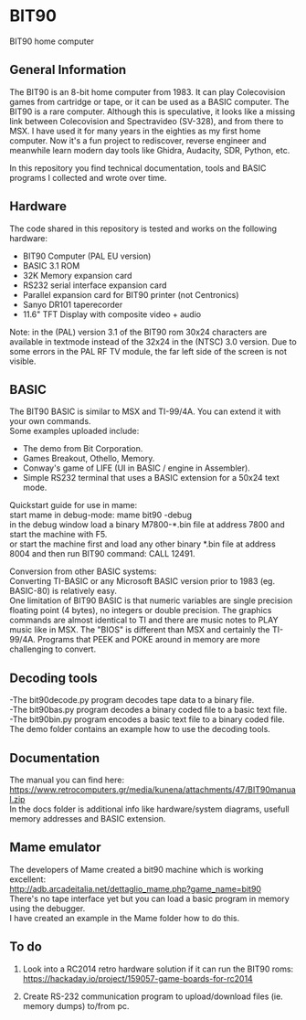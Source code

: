 # BIT90
BIT90 home computer

## General Information
The BIT90 is an 8-bit home computer from 1983. It can play Colecovision games from cartridge or tape, or it can be used as a BASIC computer. The BIT90 is a rare computer. Although this is speculative, it looks like a missing link between Colecovision and Spectravideo (SV-328), and from there to MSX. I have used it for many years in the eighties as my first home computer. Now it's a fun project to rediscover, reverse engineer and meanwhile learn modern day tools like Ghidra, Audacity, SDR, Python, etc. 
  
In this repository you find technical documentation, tools and BASIC programs I collected and wrote over time.

## Hardware
The code shared in this repository is tested and works on the following hardware:
- BIT90 Computer (PAL EU version)
- BASIC 3.1 ROM
- 32K Memory expansion card
- RS232 serial interface expansion card
- Parallel expansion card for BIT90 printer (not Centronics)
- Sanyo DR101 taperecorder
- 11.6" TFT Display with composite video + audio

Note: in the (PAL) version 3.1 of the BIT90 rom 30x24 characters are available in textmode instead of the 32x24 in the (NTSC) 3.0 version.
Due to some errors in the PAL RF TV module, the far left side of the screen is not visible.

## BASIC
The BIT90 BASIC is similar to MSX and TI-99/4A. You can extend it with your own commands.  
Some examples uploaded include: 
- The demo from Bit Corporation.  
- Games Breakout, Othello, Memory.    
- Conway's game of LIFE (UI in BASIC / engine in Assembler).    
- Simple RS232 terminal that uses a BASIC extension for a 50x24 text mode.  
  
Quickstart guide for use in mame:  
start mame in debug-mode: mame bit90 -debug  
in the debug window load a binary M7800-\*.bin file at address 7800 and start the machine with F5.  
or start the machine first and load any other binary \*.bin file at address 8004 and then run BIT90 command: CALL 12491.  
  
Conversion from other BASIC systems:  
Converting TI-BASIC or any Microsoft BASIC version prior to 1983 (eg. BASIC-80) is relatively easy.   
One limitation of BIT90 BASIC is that numeric variables are single precision floating point (4 bytes), no integers or double precision. The graphics commands are almost identical to TI and there are music notes to PLAY music like in MSX. The "BIOS" is different than MSX and certainly the TI-99/4A. Programs that PEEK and POKE around in memory are more challenging to convert.

## Decoding tools
-The bit90decode.py program decodes tape data to a binary file.  
-The bit90bas.py program decodes a binary coded file to a basic text file.  
-The bit90bin.py program encodes a basic text file to a binary coded file.  
The demo folder contains an example how to use the decoding tools.  

## Documentation
The manual you can find here: https://www.retrocomputers.gr/media/kunena/attachments/47/BIT90manual.zip  
In the docs folder is additional info like hardware/system diagrams, usefull memory addresses and BASIC extension.

## Mame emulator
The developers of Mame created a bit90 machine which is working excellent:  
http://adb.arcadeitalia.net/dettaglio_mame.php?game_name=bit90  
There's no tape interface yet but you can load a basic program in memory using the debugger.  
I have created an example in the Mame folder how to do this.

## To do
1. Look into a RC2014 retro hardware solution if it can run the BIT90 roms:  
https://hackaday.io/project/159057-game-boards-for-rc2014  
  
2. Create RS-232 communication program to upload/download files (ie. memory dumps) to/from pc.




